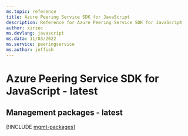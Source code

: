```yaml
---
ms.topic: reference
title: Azure Peering Service SDK for JavaScript
description: Reference for Azure Peering Service SDK for JavaScript
author: xirzec
ms.devlang: javascript
ms.data: 11/03/2022
ms.service: peeringservice
ms.author: jeffish
---
```

# Azure Peering Service SDK for JavaScript - latest

## Management packages - latest
[!INCLUDE [mgmt-packages](peering-service-mgmt-index.md)]